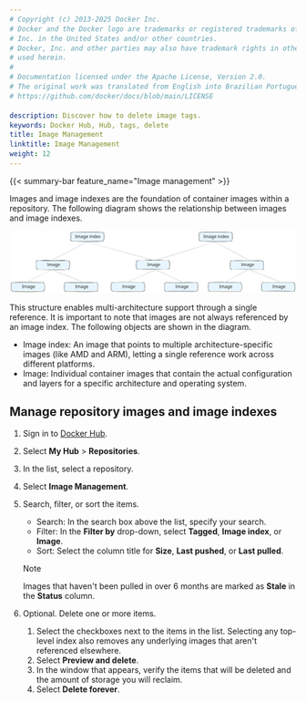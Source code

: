 ```yaml
---
# Copyright (c) 2013-2025 Docker Inc.
# Docker and the Docker logo are trademarks or registered trademarks of Docker,
# Inc. in the United States and/or other countries.
# Docker, Inc. and other parties may also have trademark rights in other terms
# used herein.
#
# Documentation licensed under the Apache License, Version 2.0.
# The original work was translated from English into Brazilian Portuguese.
# https://github.com/docker/docs/blob/main/LICENSE

description: Discover how to delete image tags.
keywords: Docker Hub, Hub, tags, delete
title: Image Management
linktitle: Image Management
weight: 12
---
```

{{< summary-bar feature_name="Image management" >}}

Images and image indexes are the foundation of container images within a
repository. The following diagram shows the relationship between images and
image indexes.

  ![a pretty wide image](./images/image-index.svg)

This structure enables multi-architecture support through a single reference. It
is important to note that images are not always referenced by an image index.
The following objects are shown in the diagram.

- Image index: An image that points to multiple architecture-specific images
  (like AMD and ARM), letting a single reference work across different
  platforms.
- Image: Individual container images that contain the actual configuration and
  layers for a specific architecture and operating system.

## Manage repository images and image indexes

1. Sign in to [Docker Hub](https://hub.docker.com).
2. Select **My Hub** > **Repositories**.
3. In the list, select a repository.
4. Select **Image Management**.
5. Search, filter, or sort the items.
   - Search: In the search box above the list, specify your search.
   - Filter: In the **Filter by** drop-down, select **Tagged**, **Image index**,
     or **Image**.
   - Sort: Select the column title for **Size**, **Last pushed**, or **Last
     pulled**.

   > [!NOTE]
   >
   > Images that haven't been pulled in over 6 months are marked as **Stale** in
   > the **Status** column.

6. Optional. Delete one or more items.
   1. Select the checkboxes next to the items in the list. Selecting any
      top-level index also removes any underlying images that aren't referenced
      elsewhere.
   2. Select **Preview and delete**.
   3. In the window that appears, verify the items that will be deleted and the
      amount of storage you will reclaim.
   4. Select **Delete forever**.
